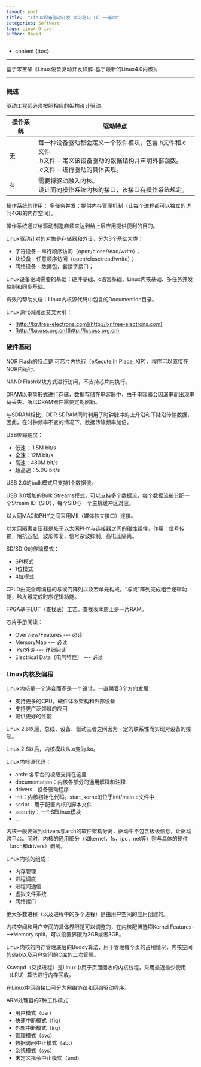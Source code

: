 ```yaml
---
layout: post
title:  "Linux设备驱动开发 学习笔记（1）——基础"
categories: Software
tags: Linux Driver
author: David
---
```


* content
{:toc}

---
基于宋宝华《Linux设备驱动开发详解-基于最新的Linux4.0内核》。

---

### 概述

驱动工程师必须按照相应的架构设计驱动。

| 操作系统 | 驱动特点 |
| --- | --- |
| 无 | 每一种设备驱动都会定义一个软件模块，包含.h文件和.c文件. <br> .h文件 - 定义该设备驱动的数据结构并声明外部函数。<br> .c文件 - 进行驱动的具体实现。|
| 有 | 需要将驱动融入内核。<br> 设计面向操作系统内核的接口，该接口有操作系统规定。 |

操作系统的作用：
多任务并发；提供内存管理机制（让每个进程都可以独立的访问4GB的内存空间）。

操作系统通过给驱动制造麻烦来达到给上层应用提供便利的目的。

Linux驱动针对的对象是存储器和外设，分为3个基础大类：

* 字符设备 - 串行顺序访问（open/close/read/write）；
* 块设备 - 任意顺序访问（open/close/read/write）；
* 网络设备 - 数据包，套接字接口；

Linux设备驱动需要的基础：硬件基础、c语言基础、Linux内核基础、多任务并发控制和同步基础。

有效的帮助文档：Linux内核源代码中包含的Documention目录。

Linux源代码阅读交叉索引：

* [http://lxr.free-electrons.com](http://lxr.free-electrons.com)
* [http://lxr.oss.org.cn](http://lxr.oss.org.cn)

### 硬件基础

NOR Flash的特点是 可芯片内执行（eXecute In Place, XIP），程序可以直接在NOR内运行。

NAND Flash以块方式进行访问，不支持芯片内执行。

DRAM以电荷形式进行存储，数据存储在电容器中，由于电容器会因漏电而出现电荷丢失，所以DRAM器件需要定期刷新。

与SDRAM相比，DDR SDRAM同时利用了时钟脉冲的上升沿和下降沿传输数据，因此，在时钟频率不变的情况下，数据传输频率加倍。

USB传输速度：

* 低速： 1.5M bit/s
* 全速：12M bit/s
* 高速：480M bit/s
* 超高速：5.0G bit/s

USB 2.0的bulk模式只支持1个数据流。

USB 3.0增加的Bulk Streams模式，可以支持多个数据流，每个数据流被分配一个Stream ID（SID），每个SID与一个主机缓冲区对应。


以太网MAC和PHY之间采用MII（媒体独立接口）连接。

以太网隔离变压器是处于以太网PHY与连接器之间的磁性组件，作用：信号传输，阻抗匹配，波形修复，信号杂波抑制，高电压隔离。

SD/SDIO的传输模式：

* SPI模式
* 1位模式
* 4位模式

CPLD由完全可编程的与或门阵列以及宏单元构成。“与或”阵列完成组合逻辑功能，触发器完成时序逻辑功能。

FPGA基于LUT（查找表）工艺。查找表本质上是一片RAM。

芯片手册阅读：

* Overview/Features --- 必读
* MemoryMap --- 必读
* IPs/外设 --- 详细阅读
* Electrical Data（电气特性） --- 必读

### Linux内核及编程

Linux内核是一个演变而不是一个设计。一直朝着3个方向发展：

* 支持更多的CPU，硬件体系架构和外部设备
* 支持更广泛领域的应用
* 提供更好的性能

Linux 2.6以后，总线、设备、驱动三者之间因为一定的联系性而实现对设备的控制。

Linux 2.6以后，内核模块从.o变为.ko。

Linux内核源代码：

* arch: 各平台的板级支持在这里
* documentation：内核各部分的通用解释和注释
* drivers：设备驱动程序
* init：内核初始化代码。start_kernel()位于init/main.c文件中
* script：用于配置内核的脚本文件
* security：一个SELinux模块
* ...

内核一般要做到drivers与arch的软件架构分离，驱动中不包含板级信息，让驱动跨平台。同时，内核的通用部分（如kernel，fs，ipc，net等）则与具体的硬件（arch和drivers）剥离。

Linux内核的组成：

* 内存管理
* 进程调度
* 进程间通信
* 虚拟文件系统
* 网络接口

绝大多数进程（以及进程中的多个进程）是由用户空间的应用创建的。

内核空间和用户空间的具体界限是可以调整的，在内核配置选项Kernel Features--->Memory split，可以设置界限为2GB或者3GB。

Linux内核的内存管理底层的Buddy算法，用于管理每个页的占用情况，内核空间的slab以及用户空间的C库的二次管理。

Kswapd（交换进程）是Linux中用于页面回收的内核线程，采用最近最少使用（LRU）算法进行内存回收。

在Linux中网络接口可分为网络协议和网络驱动程序。

ARM处理器的7种工作模式：

* 用户模式（usr）
* 快速中断模式（fiq）
* 外部中断模式（irq）
* 管理模式（svc）
* 数据访问中止模式（abt）
* 系统模式（sys）
* 未定义指令中止模式（und）  

